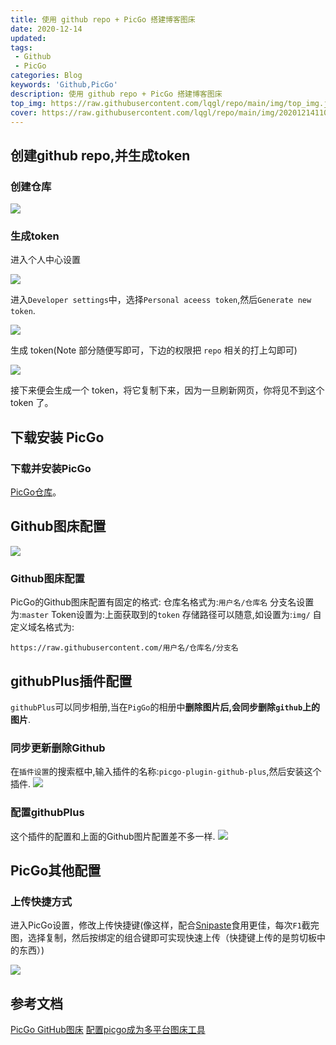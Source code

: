 ```yaml
---
title: 使用 github repo + PicGo 搭建博客图床
date: 2020-12-14
updated:
tags:
 - Github
 - PicGo
categories: Blog
keywords: 'Github,PicGo'
description: 使用 github repo + PicGo 搭建博客图床
top_img: https://raw.githubusercontent.com/lqgl/repo/main/img/top_img.jpg
cover: https://raw.githubusercontent.com/lqgl/repo/main/img/20201214110203.png
---
```


## 创建github repo,并生成token

### 创建仓库

   ![](https://raw.githubusercontent.com/lqgl/repo/main/img/20201214102438.png)

### 生成token

进入个人中心设置

![](https://raw.githubusercontent.com/lqgl/repo/main/img/20201214102542.png)

进入`Developer settings`中，选择`Personal aceess token`,然后`Generate new token`.

![](https://raw.githubusercontent.com/lqgl/repo/main/img/20201214102805.png)

生成 token(Note 部分随便写即可，下边的权限把 `repo` 相关的打上勾即可)

![](https://raw.githubusercontent.com/lqgl/repo/main/img/20201214103050.png)

接下来便会生成一个 token，将它复制下来，因为一旦刷新网页，你将见不到这个 token 了。

## 下载安装 PicGo

### 下载并安装PicGo
[PicGo仓库](https://github.com/Molunerfinn/PicGo)。
## Github图床配置

![](https://raw.githubusercontent.com/lqgl/repo/main/img/20201214102145.png)
### Github图床配置
PicGo的Github图床配置有固定的格式:
仓库名格式为:`用户名/仓库名`
分支名设置为:`master`
Token设置为:上面获取到的`token`
存储路径可以随意,如设置为:`img/`
自定义域名格式为:

```
https://raw.githubusercontent.com/用户名/仓库名/分支名
```

## githubPlus插件配置

`githubPlus`可以同步相册,当在`PigGo`的相册中**删除图片后,会同步删除`github`上的图片**.

### 同步更新删除Github

在`插件设置`的搜索框中,输入插件的名称:`picgo-plugin-github-plus`,然后安装这个插件.
![](https://raw.githubusercontent.com/lqgl/repo/main/img/20201214103627.png)

### 配置githubPlus

这个插件的配置和上面的Github图片配置差不多一样.
![](https://raw.githubusercontent.com/lqgl/repo/main/img/20201214103806.png)

## PicGo其他配置

### 上传快捷方式

进入PicGo设置，修改上传快捷键(像这样，配合[Snipaste](https://www.snipaste.com/)食用更佳，每次`F1`截完图，选择复制，然后按绑定的组合键即可实现快速上传（快捷键上传的是剪切板中的东西）)

![](https://raw.githubusercontent.com/lqgl/repo/main/img/20201214104157.png)

## 参考文档
[PicGo GitHub图床](https://lanlan2017.github.io/blog/b19c6a80/)
[配置picgo成为多平台图床工具](https://www.antmoe.com/posts/c9c6437b/index.html)

